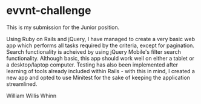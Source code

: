 # evvnt-challenge
This is my submission for the Junior position.

Using Ruby on Rails and jQuery, I have managed to create a very basic web app which performs all tasks required by the criteria, except for pagination. Search functionality is acheived by using jQuery Mobile's filter search functionality. Although basic, this app should work well on either a tablet or a desktop/laptop computer. Testing has also been implemented after learning of tools already included within Rails - with this in mind, I created a new app and opted to use Minitest for the sake of keeping the application streamlined.

William Willis Whinn
